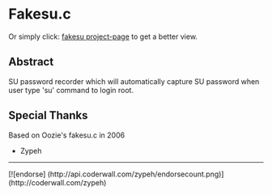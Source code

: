 Fakesu.c
==============
Or simply click: [fakesu project-page](http://zypeh.github.io/fakesu) to get a better view.

Abstract
--------------
SU password recorder which will automatically capture SU password
when user type 'su' command to login root.

Special Thanks
--------------
Based on Oozie's fakesu.c in 2006

- Zypeh 

<hr>
[![endorse] (http://api.coderwall.com/zypeh/endorsecount.png)] (http://coderwall.com/zypeh)

